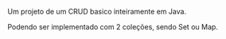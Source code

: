 Um projeto de um CRUD basico inteiramente em Java.

Podendo ser implementado com 2 coleções, sendo Set ou Map.
